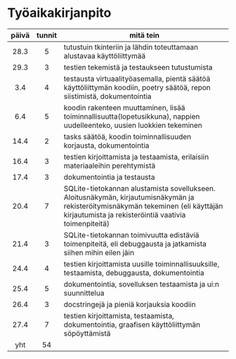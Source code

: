# Työaikakirjanpito
| päivä | tunnit | mitä tein |
| :---: | :---: | --------- |
| 28.3 | 5 | tutustuin tkinteriin ja lähdin toteuttamaan alustavaa käyttöliittymää |
| 29.3 | 3 | testien tekemistä ja testaukseen tutustumista |
| 3.4 | 4 | testausta virtuaalityöasemalla, pientä säätöä käyttöliittymän koodiin, poetry säätöä, repon siistimistä, dokumentointia |
| 6.4 | 5 | koodin rakenteen muuttaminen, lisää toiminnallisuutta(lopetusikkuna), nappien uudelleenteko, uusien luokkien tekeminen |
| 14.4 | 2 | tasks säätöä, koodin toiminnallisuuden korjausta, dokumentointia |
| 16.4 | 3 | testien kirjoittamista ja testaamista, erilaisiin materiaaleihin perehtymistä |
| 17.4 | 3 | dokumentointia ja testausta |
| 20.4 | 7 | SQLite-tietokannan alustamista sovellukseen. Aloitusnäkymän, kirjautumisnäkymän ja rekisteröitymisnäkymän tekeminen (eli käyttäjän kirjautumista ja rekisteröintiä vaativia toimenpiteitä) |
| 21.4 | 3 | SQLite-tietokannan toimivuutta edistäviä toimenpiteitä, eli debuggausta ja jatkamista siihen mihin eilen jäin |
| 24.4 | 4 | testien kirjoittamista uusille toiminnallisuuksille, testaamista, debuggausta, dokumentointia |
| 25.4 | 5 | dokumentointia, sovelluksen testaamista ja ui:n suunnittelua |
| 26.4 | 3 | docstringejä ja pieniä korjauksia koodiin |
| 27.4 | 7 | testien kirjoittamista, testaamista, dokumentointia, graafisen käyttöliittymän söpöyttämistä |
| yht | 54 |
